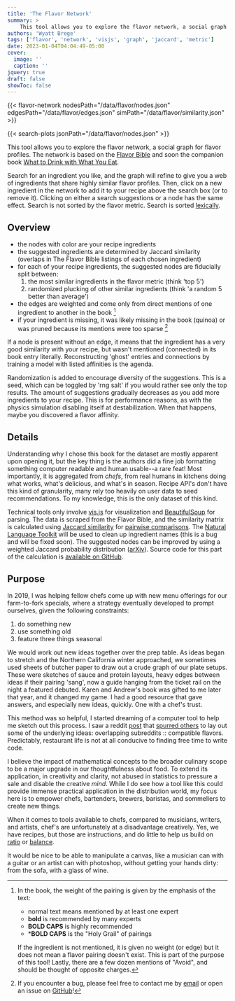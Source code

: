 ```yaml
---
title: 'The Flavor Network'
summary: >
    This tool allows you to explore the flavor network, a social graph for flavor profiles.  The network is based on the [Flavor Bible](https://karenandandrew.com/books/the-flavor-bible/) and soon the companion book [What to Drink with What You Eat](https://karenandandrew.com/books/what-to-drink-with-what-you-eat/).
authors: 'Wyatt Brege'
tags: ['flavor', 'network', 'visjs', 'graph', 'jaccard', 'metric']
date: 2023-01-04T04:04:49-05:00
cover:
  image: '' 
  caption: '' 
jquery: true
draft: false
showToc: false
---
```


{{< flavor-network 
  nodesPath="/data/flavor/nodes.json" 
  edgesPath="/data/flavor/edges.json"
  simPath="/data/flavor/similarity.json" >}}

{{< search-plots jsonPath="/data/flavor/nodes.json" >}}

This tool allows you to explore the flavor network, a social graph for flavor profiles.
The network is based on the 
[Flavor Bible](https://karenandandrew.com/books/the-flavor-bible/) and soon the companion book 
[What to Drink with What You Eat](https://karenandandrew.com/books/what-to-drink-with-what-you-eat/).

Search for an ingredient you like, and the graph will refine to give you a web of ingredients that share highly similar flavor profiles. 
Then, click on a new ingredient in the network to add it to your recipe above the search box (or to remove it).
Clicking on either a search suggestions or a node has the same effect.
Search is not sorted by the flavor metric.  Search is sorted [lexically](https://fusejs.io/).

## Overview

* the nodes with color are your recipe ingredients
* the suggested ingredients are determined by Jaccard similarity (overlaps in The Flavor Bible listings of each chosen ingredient)
* for each of your recipe ingredients, the suggested nodes are fiducially split between:
  1. the most similar ingredients in the flavor metric (think 'top 5')
  2. randomized plucking of other similar ingredients (think 'a random 5 better than average')
* the edges are weighted and come only from direct mentions of one ingredient to another in the book [^1]
* if your ingredient is missing, it was likely missing in the book (quinoa) or was pruned because its mentions were too sparse [^2]

If a node is present without an edge, it means that the ingredient has a very good similarity with your recipe, but wasn't mentioned (connected) in its book entry literally.
Reconstructing 'ghost' entries and connections by training a model with listed affinities is the agenda.

Randomization is added to encourage diversity of the suggestions.
This is a seed, which can be toggled by 'rng salt' if you would rather see only the top results. 
The amount of suggestions gradually decreases as you add more ingredients to your recipe.
This is for performance reasons, as with the physics simulation disabling itself at destabilization.
When that happens, maybe you discovered a flavor affinity.

## Details

Understanding why I chose this book for the dataset are mostly apparent upon opening it, but the key thing is the authors did a fine job formatting something computer readable and human usable--a rare feat!
Most importantly, it is aggregated from *chefs*, from real humans in kitchens doing what works, what's delicious, and what's in season.
Recipe API's don't have this kind of granularity, many rely too heavily on user data to seed recommendations.
To my knowledge, this is the only dataset of this kind.

Technical tools only involve [vis.js](https://visjs.org/) for visualization and [BeautifulSoup](https://www.crummy.com/software/BeautifulSoup/bs4/doc/) for parsing.
The data is scraped from the Flavor Bible, and the similarity matrix is calculated using [Jaccard similarity](https://en.wikipedia.org/wiki/Jaccard_index) for [pairwise comparisons](https://en.wikipedia.org/wiki/Pairwise_comparison).
The [Natural Language Toolkit](https://www.nltk.org/) will be used to clean up ingredient names (this is a bug and will be fixed soon). 
The suggested nodes can be improved by using a weighted Jaccard probability distribution ([arXiv](https://arxiv.org/abs/1809.04052)).
Source code for this part of the calculation is [available on GitHub](https://github.com/brege/flavor-project).

## Purpose

In 2019, I was helping fellow chefs come up with new menu offerings for our farm-to-fork specials, where a strategy eventually developed to prompt ourselves, given the following constraints:
1. do something new
2. use something old
3. feature three things seasonal

We would work out new ideas together over the prep table.
As ideas began to stretch and the Northern California winter approached, we sometimes used sheets of butcher paper to draw out a crude graph of our plate setups.
These were sketches of sauce and protein layouts, heavy edges between ideas if their pairing 'sang', now a guide hanging from the ticket rail on the night a featured debuted. Karen and Andrew's book was gifted to me later that year, and it changed my game.
I had a good resource that gave answers, and especially new ideas, quickly.  One with a chef's trust.

This method was so helpful, I started dreaming of a computer tool to help me sketch out this process. I saw a reddit [post](https://www.reddit.com/r/datasets/comments/3bxlg7/i_have_every_publicly_available_reddit_comment/) that [spurred others](https://www.reddit.com/r/dataisbeautiful/comments/ae88pk/interactive_visualization_of_related_subreddits/) to lay out some of the underlying ideas: overlapping subreddits :: compatible flavors.  Predictably, restaurant life is not at all conducive to finding free time to write code.

I believe the impact of mathematical concepts to the broader culinary scope to be a major upgrade in our thoughtfulness about food.
To extend its application, in creativity and clarity, not abused in statistics to pressure a sale and disable the creative *mind*.
While I do see how a tool like this could provide immense practical application in the distribution world, my focus here is to empower chefs, bartenders, brewers, baristas, and sommeliers to create new things.

When it comes to tools available to chefs, 
compared to musicians, writers, and artists,
chef's are unfortunately at a disadvantage creatively.
Yes, we have recipes, but those are instructions, and do little to help us build on [ratio](https://ruhlman.com/ruhlmans-books/) or [balance](https://www.saltfatacidheat.com/).

It would be nice to be able to manipulate a canvas, like a musician can with a guitar or an artist can with photoshop, without getting your hands dirty: from the sofa, with a glass of wine.

[^1]: In the book, the weight of the pairing is given by the emphasis of the text:
    * normal text means mentioned by at least one expert
    * **bold** is recommended by many experts
    * **BOLD CAPS** is highly recommended 
    * \***BOLD CAPS** is the "Holy Grail" of pairings

    If the ingredient is not mentioned, it is given no weight (or edge) but it does not mean a flavor pairing doesn't exist.
    This is part of the purpose of this tool!  Lastly, there are a few dozen mentions of "Avoid", and should be thought of opposite charges.

[^2]: If you encounter a bug, please feel free to contact me by [email](mailto:wyatt@brege.org)
or open an issue on
[GitHub](https://github.com/brege/flavor-project/issues)!

